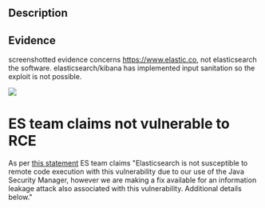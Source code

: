 ﻿## Description

## Evidence
screenshotted evidence concerns https://www.elastic.co, not elasticsearch the software. elasticsearch/kibana has implemented input sanitation so the exploit is not possible.

![](../components/ElasticSearch/ElasticSearch.jpg)

# ES team claims not vulnerable to RCE

As per [this statement](https://discuss.elastic.co/t/apache-log4j2-remote-code-execution-rce-vulnerability-cve-2021-44228-esa-2021-31/291476) ES team claims "Elasticsearch is not susceptible to remote code execution with this vulnerability due to our use of the Java Security Manager, however we are making a fix available for an information leakage attack also associated with this vulnerability. Additional details below."

